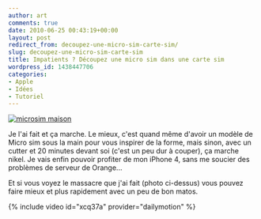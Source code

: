 ```yaml
---
author: art
comments: true
date: 2010-06-25 00:43:19+00:00
layout: post
redirect_from: decoupez-une-micro-sim-carte-sim/
slug: decoupez-une-micro-sim-carte-sim
title: Impatients ? Découpez une micro sim dans une carte sim
wordpress_id: 1438447706
categories:
- Apple
- Idées
- Tutoriel
---
```


[![microsim maison](https://static.irz.fr/2010/06/IMG_0026-1024x303.jpg)](https://static.irz.fr/2010/06/IMG_0026.jpg)

Je l'ai fait et ça marche. Le mieux, c'est quand même d'avoir un modèle de Micro sim sous la main pour vous inspirer de la forme, mais sinon, avec un cutter et 20 minutes devant soi (c'est un peu dur à couper), ça marche nikel. Je vais enfin pouvoir profiter de mon iPhone 4, sans me soucier des problèmes de serveur de Orange...

Et si vous voyez le massacre que j'ai fait (photo ci-dessus) vous pouvez faire mieux et plus rapidement avec un peu de bon matos.

{% include video id="xcq37a" provider="dailymotion" %}
